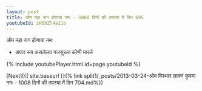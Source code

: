 ```yaml
---
layout: post
title: ओम महा नाग होणाया नमः - 1008 दिनों की तपस्या में दिन 695
youtubeId: zHSbZl4a11o
---
```

 
 
 ओम महा नाग होणाया नमः  
 
 -  अपार रूप असलेल्या गजसुरला कोणी मारले 
 
  
 
  
 
 
 
 
 
 


{% include youtubePlayer.html id=page.youtubeId %}
 
[Next]({{ site.baseurl }}{% link  split1/_posts/2013-03-24-ओम विस्थार लावणं कुपया नमः - 1008 दिनों की तपस्या में दिन 704.md%})
 

